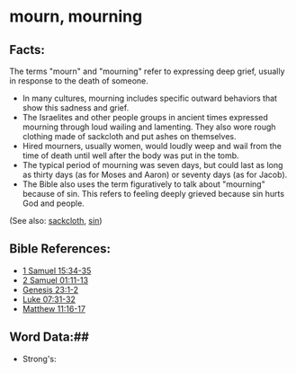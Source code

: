 # mourn, mourning #

## Facts: ##

The terms "mourn" and "mourning" refer to expressing deep grief, usually in response to the death of someone.

* In many cultures, mourning includes specific outward behaviors that show this sadness and grief.
* The Israelites and other people groups in ancient times expressed mourning through loud wailing and lamenting. They also wore rough clothing made of sackcloth and put ashes on themselves.
* Hired mourners, usually women, would loudly weep and wail from the time of death until well after the body was put in the tomb.
* The typical period of mourning was seven days, but could last as long as thirty days (as for Moses and Aaron) or seventy days (as for Jacob).
* The Bible also uses the term figuratively to talk about "mourning" because of sin. This refers to feeling deeply grieved because sin hurts God and people.

(See also: [sackcloth](../other/sackcloth.md), [sin](../kt/sin.md))

## Bible References: ##

* [1 Samuel 15:34-35](rc://en/tn/help/1sa/15/34)
* [2 Samuel 01:11-13](rc://en/tn/help/2sa/01/11)
* [Genesis 23:1-2](rc://en/tn/help/gen/23/01)
* [Luke 07:31-32](rc://en/tn/help/luk/07/31)
* [Matthew 11:16-17](rc://en/tn/help/mat/11/16)

## Word Data:##

* Strong's: 

